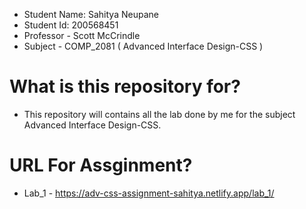 - Student Name: Sahitya Neupane
- Student Id: 200568451
- Professor - Scott McCrindle
- Subject - COMP_2081 ( Advanced Interface Design-CSS )

# What is this repository for?

- This repository will contains all the lab done by me for the subject Advanced Interface Design-CSS.

# URL For Assginment?

- Lab_1 - https://adv-css-assignment-sahitya.netlify.app/lab_1/
